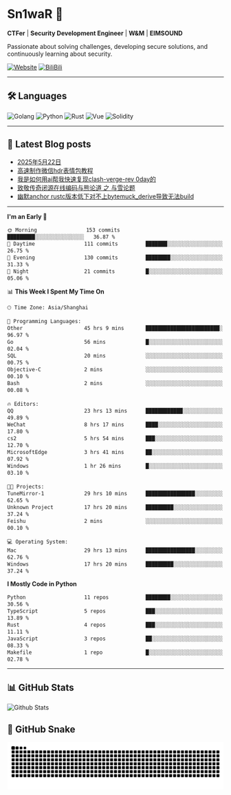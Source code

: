 # Sn1waR 👋

**CTFer** | **Security Development Engineer** | **W&M** | **EIMSOUND**

Passionate about solving challenges, developing secure solutions, and continuously learning about security.

[![Website](https://img.shields.io/website?url=https%3A%2F%2Fwww.snowywar.top)](https://www.snowywar.top) 
[![BiliBili](https://img.shields.io/badge/BiliBili-哔哩哔哩-00A1D6?style=flat&logo=bilibili&logoColor=white)](https://space.bilibili.com/8389161)  

---

## 🛠️ Languages
![Golang](https://img.shields.io/badge/-Golang-00ADD8?style=flat&logo=go&logoColor=white)
![Python](https://img.shields.io/badge/-Python-3776AB?style=flat&logo=python&logoColor=white)
![Rust](https://img.shields.io/badge/-Rust-000000?style=flat&logo=rust&logoColor=white)
![Vue](https://img.shields.io/badge/-Vue.js-4FC08D?style=flat&logo=vue.js&logoColor=white)
![Solidity](https://img.shields.io/badge/-Solidity-363636?style=flat&logo=solidity&logoColor=white)

---
## 📖 Latest Blog posts
<!-- BLOG-POST-LIST:START -->
- [2025年5月22日](https://www.snowywar.top/4616.html)
- [高速制作微信hdr表情包教程](https://www.snowywar.top/4612.html)
- [我是如何用ai帮我快速复现clash-verge-rev 0day的](https://www.snowywar.top/4595.html)
- [致敬传奇闭源在线编码与熊论道 之 与雪论题](https://www.snowywar.top/4590.html)
- [幽默anchor rustc版本低下对不上bytemuck_derive导致无法build](https://www.snowywar.top/4587.html)
<!-- BLOG-POST-LIST:END -->
---
<!--START_SECTION:waka-->
**I'm an Early 🐤** 

```text
🌞 Morning                153 commits         █████████░░░░░░░░░░░░░░░░   36.87 % 
🌆 Daytime                111 commits         ███████░░░░░░░░░░░░░░░░░░   26.75 % 
🌃 Evening                130 commits         ████████░░░░░░░░░░░░░░░░░   31.33 % 
🌙 Night                  21 commits          █░░░░░░░░░░░░░░░░░░░░░░░░   05.06 % 
```


📊 **This Week I Spent My Time On** 

```text
🕑︎ Time Zone: Asia/Shanghai

💬 Programming Languages: 
Other                    45 hrs 9 mins       ████████████████████████░   96.97 % 
Go                       56 mins             █░░░░░░░░░░░░░░░░░░░░░░░░   02.04 % 
SQL                      20 mins             ░░░░░░░░░░░░░░░░░░░░░░░░░   00.75 % 
Objective-C              2 mins              ░░░░░░░░░░░░░░░░░░░░░░░░░   00.10 % 
Bash                     2 mins              ░░░░░░░░░░░░░░░░░░░░░░░░░   00.08 % 

🔥 Editors: 
QQ                       23 hrs 13 mins      ████████████░░░░░░░░░░░░░   49.89 % 
WeChat                   8 hrs 17 mins       ████░░░░░░░░░░░░░░░░░░░░░   17.80 % 
cs2                      5 hrs 54 mins       ███░░░░░░░░░░░░░░░░░░░░░░   12.70 % 
MicrosoftEdge            3 hrs 41 mins       ██░░░░░░░░░░░░░░░░░░░░░░░   07.92 % 
Windows                  1 hr 26 mins        █░░░░░░░░░░░░░░░░░░░░░░░░   03.10 % 

🐱‍💻 Projects: 
TuneMirror-1             29 hrs 10 mins      ████████████████░░░░░░░░░   62.65 % 
Unknown Project          17 hrs 20 mins      █████████░░░░░░░░░░░░░░░░   37.24 % 
Feishu                   2 mins              ░░░░░░░░░░░░░░░░░░░░░░░░░   00.10 % 

💻 Operating System: 
Mac                      29 hrs 13 mins      ████████████████░░░░░░░░░   62.76 % 
Windows                  17 hrs 20 mins      █████████░░░░░░░░░░░░░░░░   37.24 % 
```

**I Mostly Code in Python** 

```text
Python                   11 repos            ████████░░░░░░░░░░░░░░░░░   30.56 % 
TypeScript               5 repos             ███░░░░░░░░░░░░░░░░░░░░░░   13.89 % 
Rust                     4 repos             ███░░░░░░░░░░░░░░░░░░░░░░   11.11 % 
JavaScript               3 repos             ██░░░░░░░░░░░░░░░░░░░░░░░   08.33 % 
Makefile                 1 repo              █░░░░░░░░░░░░░░░░░░░░░░░░   02.78 % 
```




<!--END_SECTION:waka-->
---

## 📊 GitHub Stats
![Github Stats](https://github-readme-stats.vercel.app/api?username=jiayuqi7813&show_icons=true&theme=radical)

## 🐍 GitHub Snake
<picture>
  <source media="(prefers-color-scheme: dark)" srcset="https://raw.githubusercontent.com/jiayuqi7813/jiayuqi7813/output/github-contribution-grid-snake-dark.svg">
  <source media="(prefers-color-scheme: light)" srcset="https://raw.githubusercontent.com/jiayuqi7813/jiayuqi7813/output/github-contribution-grid-snake.svg">
  <img alt="github contribution grid snake animation" src="https://raw.githubusercontent.com/jiayuqi7813/jiayuqi7813/output/github-contribution-grid-snake.svg">
</picture>

